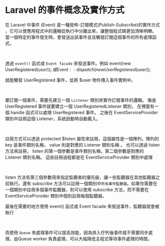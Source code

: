 # Laravel 的事件概念及實作方式

在 Laravel 中事件 (Event) 是一種發佈-訂閱模式(Publish-Subscribe)的實作方式
，它可以使應用程式中的邏輯從執行中分離出來，讓整個程式碼更加清晰明瞭。
當一個特定的事件發生時，會發送出該事件並且觸發訂閱這個事件的所有處理函式。

<br/>

透過 `event()` 函式或 `Event facade` 來發送事件。例如 event(new UserRegistered($user)); 或 Event::dispatch(new UserRegistered($user));

就能觸發 UserRegistered 事件，並將 $user 物件傳入事件實例中。

<br/>

要訂閱一個事件，需要先建立一個 `Listener` 類別來實作訂閱事件的邏輯。
像是 UserRegistered 事件就要建立一個 UserRegisteredListener 類別，
在裡面有一個 handle 函式可以處理 UserRegistered 事件。
之後在 EventServiceProvider 類別中註冊這個 Listener，系統啟動時自動載入。

<br/>

註冊方式可以透過 protected $listen 屬性來註冊，這個屬性是一個陣列，陣列的 key 是事件類別名稱， value 則是對應的 Listener 類別名稱 。
也可以透過 listen 方法來註冊， listen 的第一個參數是事件類別名稱，第二個參數是對應的 Listener 類別名稱。
這些註冊過程都是在 EventServiceProvider 類別中處理

<br/>

listen 方法有第三個參數用來指定監聽者的優先級，讓一些監聽器在其他監聽器之前執行。還有 subscribe 方法可以註冊一個類別中`所有事件監聽器`。如果你需要在一個類別中註冊多個事件監聽器，則可以使用 subscribe 方法，而不需要在 EventServiceProvider 類別中個別註冊每個監聽器。

最後在需要的地方使用 event() 函式或 Event facade 來發送事件，監聽器就會被執行

<br/>

而使用 `Queue` 來處理事件可以提高效能，因為排入佇列後事件就不需要同步處理，由Queue worker 負責處理，可以大幅降低主程式等待事件處理的時間。
